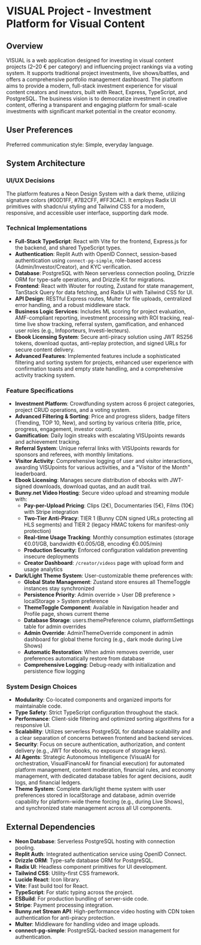 # VISUAL Project - Investment Platform for Visual Content

## Overview
VISUAL is a web application designed for investing in visual content projects (2–20 € per category) and influencing project rankings via a voting system. It supports traditional project investments, live shows/battles, and offers a comprehensive portfolio management dashboard. The platform aims to provide a modern, full-stack investment experience for visual content creators and investors, built with React, Express, TypeScript, and PostgreSQL. The business vision is to democratize investment in creative content, offering a transparent and engaging platform for small-scale investments with significant market potential in the creator economy.

## User Preferences
Preferred communication style: Simple, everyday language.

## System Architecture

### UI/UX Decisions
The platform features a Neon Design System with a dark theme, utilizing signature colors (#00D1FF, #7B2CFF, #FF3CAC). It employs Radix UI primitives with shadcn/ui styling and Tailwind CSS for a modern, responsive, and accessible user interface, supporting dark mode.

### Technical Implementations
- **Full-Stack TypeScript**: React with Vite for the frontend, Express.js for the backend, and shared TypeScript types.
- **Authentication**: Replit Auth with OpenID Connect, session-based authentication using `connect-pg-simple`, role-based access (Admin/Investor/Creator), and KYC verification.
- **Database**: PostgreSQL with Neon serverless connection pooling, Drizzle ORM for type-safe operations, and Drizzle Kit for migrations.
- **Frontend**: React with Wouter for routing, Zustand for state management, TanStack Query for data fetching, and Radix UI with Tailwind CSS for UI.
- **API Design**: RESTful Express routes, Multer for file uploads, centralized error handling, and a robust middleware stack.
- **Business Logic Services**: Includes ML scoring for project evaluation, AMF-compliant reporting, investment processing with ROI tracking, real-time live show tracking, referral system, gamification, and enhanced user roles (e.g., Infoporteurs, Investi-lecteurs).
- **Ebook Licensing System**: Secure anti-piracy solution using JWT RS256 tokens, download quotas, anti-replay protection, and signed URLs for secure content delivery.
- **Advanced Features**: Implemented features include a sophisticated filtering and sorting system for projects, enhanced user experience with confirmation toasts and empty state handling, and a comprehensive activity tracking system.

### Feature Specifications
- **Investment Platform**: Crowdfunding system across 6 project categories, project CRUD operations, and a voting system.
- **Advanced Filtering & Sorting**: Price and progress sliders, badge filters (Trending, TOP 10, New), and sorting by various criteria (title, price, progress, engagement, investor count).
- **Gamification**: Daily login streaks with escalating VISUpoints rewards and achievement tracking.
- **Referral System**: Unique referral links with VISUpoints rewards for sponsors and referees, with monthly limitations.
- **Visitor Activity**: Comprehensive logging of user and visitor interactions, awarding VISUpoints for various activities, and a "Visitor of the Month" leaderboard.
- **Ebook Licensing**: Manages secure distribution of ebooks with JWT-signed downloads, download quotas, and an audit trail.
- **Bunny.net Video Hosting**: Secure video upload and streaming module with:
  - **Pay-per-Upload Pricing**: Clips (2€), Documentaries (5€), Films (10€) with Stripe integration
  - **Two-Tier Anti-Piracy**: TIER 1 (Bunny CDN signed URLs protecting all HLS segments) and TIER 2 (legacy HMAC tokens for manifest-only protection)
  - **Real-time Usage Tracking**: Monthly consumption estimates (storage €0.01/GB, bandwidth €0.005/GB, encoding €0.005/min)
  - **Production Security**: Enforced configuration validation preventing insecure deployments
  - **Creator Dashboard**: `/creator/videos` page with upload form and usage analytics
- **Dark/Light Theme System**: User-customizable theme preferences with:
  - **Global State Management**: Zustand store ensures all ThemeToggle instances stay synchronized
  - **Persistence Priority**: Admin override > User DB preference > localStorage > System preference  
  - **ThemeToggle Component**: Available in Navigation header and Profile page, shows current theme
  - **Database Storage**: users.themePreference column, platformSettings table for admin overrides
  - **Admin Override**: AdminThemeOverride component in admin dashboard for global theme forcing (e.g., dark mode during Live Shows)
  - **Automatic Restoration**: When admin removes override, user preferences automatically restore from database
  - **Comprehensive Logging**: Debug-ready with initialization and persistence flow logging

### System Design Choices
- **Modularity**: Co-located components and organized imports for maintainable code.
- **Type Safety**: Strict TypeScript configuration throughout the stack.
- **Performance**: Client-side filtering and optimized sorting algorithms for a responsive UI.
- **Scalability**: Utilizes serverless PostgreSQL for database scalability and a clear separation of concerns between frontend and backend services.
- **Security**: Focus on secure authentication, authorization, and content delivery (e.g., JWT for ebooks, no exposure of storage keys).
- **AI Agents**: Strategic Autonomous Intelligence (VisualAI for orchestration, VisualFinanceAI for financial execution) for automated platform management, content moderation, financial rules, and economy management, with dedicated database tables for agent decisions, audit logs, and financial ledgers.
- **Theme System**: Complete dark/light theme system with user preferences stored in localStorage and database, admin override capability for platform-wide theme forcing (e.g., during Live Shows), and synchronized state management across all UI components.

## External Dependencies

- **Neon Database**: Serverless PostgreSQL hosting with connection pooling.
- **Replit Auth**: Integrated authentication service using OpenID Connect.
- **Drizzle ORM**: Type-safe database ORM for PostgreSQL.
- **Radix UI**: Headless component primitives for UI development.
- **Tailwind CSS**: Utility-first CSS framework.
- **Lucide React**: Icon library.
- **Vite**: Fast build tool for React.
- **TypeScript**: For static typing across the project.
- **ESBuild**: For production bundling of server-side code.
- **Stripe**: Payment processing integration.
- **Bunny.net Stream API**: High-performance video hosting with CDN token authentication for anti-piracy protection.
- **Multer**: Middleware for handling video and image uploads.
- **connect-pg-simple**: PostgreSQL-backed session management for authentication.